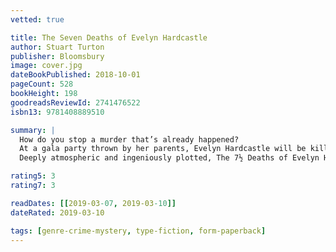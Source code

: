 ```yaml
---
vetted: true

title: The Seven Deaths of Evelyn Hardcastle
author: Stuart Turton
publisher: Bloomsbury
image: cover.jpg
dateBookPublished: 2018-10-01
pageCount: 528
bookHeight: 198
goodreadsReviewId: 2741476522
isbn13: 9781408889510

summary: |
  How do you stop a murder that’s already happened?
  At a gala party thrown by her parents, Evelyn Hardcastle will be killed—again. She's been murdered hundreds of times, and each day, Aiden Bishop is too late to save her. Doomed to repeat the same day over and over, Aiden's only escape is to solve Evelyn Hardcastle's murder and conquer the shadows of an enemy he struggles to even comprehend—but nothing and no one are quite what they seem.
  Deeply atmospheric and ingeniously plotted, The 7½ Deaths of Evelyn Hardcastle is a highly original debut that will appeal to fans of Kate Atkinson and Agatha Christie.

rating5: 3
rating7: 3

readDates: [[2019-03-07, 2019-03-10]]
dateRated: 2019-03-10

tags: [genre-crime-mystery, type-fiction, form-paperback]
---
```

